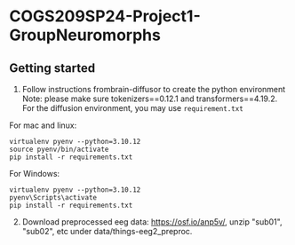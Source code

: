 # COGS209SP24-Project1-GroupNeuromorphs

## Getting started
1. Follow instructions frombrain-diffusor to create the python environment\
Note: please make sure tokenizers==0.12.1 and transformers==4.19.2. For the diffusion environment, you may use `requirement.txt`

For mac and linux:
```
virtualenv pyenv --python=3.10.12
source pyenv/bin/activate
pip install -r requirements.txt
```
For Windows:
```
virtualenv pyenv --python=3.10.12
pyenv\Scripts\activate
pip install -r requirements.txt
```


2. Download preprocessed eeg data: https://osf.io/anp5v/, unzip "sub01", "sub02", etc under data/things-eeg2_preproc.